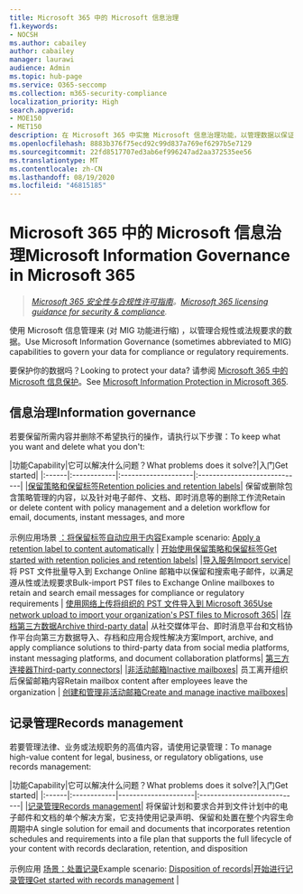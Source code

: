 ```yaml
---
title: Microsoft 365 中的 Microsoft 信息治理
f1.keywords:
- NOCSH
ms.author: cabailey
author: cabailey
manager: laurawi
audience: Admin
ms.topic: hub-page
ms.service: O365-seccomp
ms.collection: m365-security-compliance
localization_priority: High
search.appverid:
- MOE150
- MET150
description: 在 Microsoft 365 中实施 Microsoft 信息治理功能，以管理数据以保证合规性或法规要求。
ms.openlocfilehash: 8883b376f75ecd92c99d837a769ef6297b5e7129
ms.sourcegitcommit: 22fd8517707ed3ab6ef996247ad2aa372535ee56
ms.translationtype: MT
ms.contentlocale: zh-CN
ms.lasthandoff: 08/19/2020
ms.locfileid: "46815185"
---
```

# <a name="microsoft-information-governance-in-microsoft-365"></a><span data-ttu-id="bf521-103">Microsoft 365 中的 Microsoft 信息治理</span><span class="sxs-lookup"><span data-stu-id="bf521-103">Microsoft Information Governance in Microsoft 365</span></span>

><span data-ttu-id="bf521-104">*[Microsoft 365 安全性与合规性许可指南](https://aka.ms/ComplianceSD)。*</span><span class="sxs-lookup"><span data-stu-id="bf521-104">*[Microsoft 365 licensing guidance for security & compliance](https://aka.ms/ComplianceSD).*</span></span>

<span data-ttu-id="bf521-105">使用 Microsoft 信息管理来 (对 MIG 功能进行缩) ，以管理合规性或法规要求的数据。</span><span class="sxs-lookup"><span data-stu-id="bf521-105">Use Microsoft Information Governance (sometimes abbreviated to MIG) capabilities to govern your data for compliance or regulatory requirements.</span></span>

<span data-ttu-id="bf521-106">要保护你的数据吗？</span><span class="sxs-lookup"><span data-stu-id="bf521-106">Looking to protect your data?</span></span> <span data-ttu-id="bf521-107">请参阅 [Microsoft 365 中的 Microsoft 信息保护](protect-information.md)。</span><span class="sxs-lookup"><span data-stu-id="bf521-107">See [Microsoft Information Protection in Microsoft 365](protect-information.md).</span></span>

## <a name="information-governance"></a><span data-ttu-id="bf521-108">信息治理</span><span class="sxs-lookup"><span data-stu-id="bf521-108">Information governance</span></span>

<span data-ttu-id="bf521-109">若要保留所需内容并删除不希望执行的操作，请执行以下步骤：</span><span class="sxs-lookup"><span data-stu-id="bf521-109">To keep what you want and delete what you don't:</span></span>
 
|<span data-ttu-id="bf521-110">功能</span><span class="sxs-lookup"><span data-stu-id="bf521-110">Capability</span></span>|<span data-ttu-id="bf521-111">它可以解决什么问题？</span><span class="sxs-lookup"><span data-stu-id="bf521-111">What problems does it solve?</span></span>|<span data-ttu-id="bf521-112">入门</span><span class="sxs-lookup"><span data-stu-id="bf521-112">Get started</span></span>|
|:------|:------------|:--------------------|:-----------------------------|
|[<span data-ttu-id="bf521-113">保留策略和保留标签</span><span class="sxs-lookup"><span data-stu-id="bf521-113">Retention policies and retention labels</span></span>](retention.md)| <span data-ttu-id="bf521-114">保留或删除包含策略管理的内容，以及针对电子邮件、文档、即时消息等的删除工作流</span><span class="sxs-lookup"><span data-stu-id="bf521-114">Retain or delete content with policy management and a deletion workflow for email, documents, instant messages, and more</span></span> <br /><br /><span data-ttu-id="bf521-115">示例应用场景 [：将保留标签自动应用于内容](apply-retention-labels-automatically.md)</span><span class="sxs-lookup"><span data-stu-id="bf521-115">Example scenario: [Apply a retention label to content automatically](apply-retention-labels-automatically.md)</span></span> | [<span data-ttu-id="bf521-116">开始使用保留策略和保留标签</span><span class="sxs-lookup"><span data-stu-id="bf521-116">Get started with retention policies and retention labels</span></span>](get-started-with-retention.md)|
|[<span data-ttu-id="bf521-117">导入服务</span><span class="sxs-lookup"><span data-stu-id="bf521-117">Import service</span></span>](importing-pst-files-to-office-365.md)| <span data-ttu-id="bf521-118">将 PST 文件批量导入到 Exchange Online 邮箱中以保留和搜索电子邮件，以满足遵从性或法规要求</span><span class="sxs-lookup"><span data-stu-id="bf521-118">Bulk-import PST files to Exchange Online mailboxes to retain and search email messages for compliance or regulatory requirements</span></span> | [<span data-ttu-id="bf521-119">使用网络上传将组织的 PST 文件导入到 Microsoft 365</span><span class="sxs-lookup"><span data-stu-id="bf521-119">Use network upload to import your organization's PST files to Microsoft 365</span></span>](use-network-upload-to-import-pst-files.md)|
|[<span data-ttu-id="bf521-120">存档第三方数据</span><span class="sxs-lookup"><span data-stu-id="bf521-120">Archive third-party data</span></span>](archiving-third-party-data.md)| <span data-ttu-id="bf521-121">从社交媒体平台、即时消息平台和文档协作平台向第三方数据导入、存档和应用合规性解决方案</span><span class="sxs-lookup"><span data-stu-id="bf521-121">Import, archive, and apply compliance solutions to third-party data from social media platforms, instant messaging platforms, and document collaboration platforms</span></span>| [<span data-ttu-id="bf521-122">第三方连接器</span><span class="sxs-lookup"><span data-stu-id="bf521-122">Third-party connectors</span></span>](archiving-third-party-data.md#third-party-data-connectors)|
|[<span data-ttu-id="bf521-123">非活动邮箱</span><span class="sxs-lookup"><span data-stu-id="bf521-123">Inactive mailboxes</span></span>](inactive-mailboxes-in-office-365.md)| <span data-ttu-id="bf521-124">员工离开组织后保留邮箱内容</span><span class="sxs-lookup"><span data-stu-id="bf521-124">Retain mailbox content after employees leave the organization</span></span> | [<span data-ttu-id="bf521-125">创建和管理非活动邮箱</span><span class="sxs-lookup"><span data-stu-id="bf521-125">Create and manage inactive mailboxes</span></span>](create-and-manage-inactive-mailboxes.md)|

## <a name="records-management"></a><span data-ttu-id="bf521-126">记录管理</span><span class="sxs-lookup"><span data-stu-id="bf521-126">Records management</span></span>

<span data-ttu-id="bf521-127">若要管理法律、业务或法规职务的高值内容，请使用记录管理：</span><span class="sxs-lookup"><span data-stu-id="bf521-127">To manage high-value content for legal, business, or regulatory obligations, use records management:</span></span>

|<span data-ttu-id="bf521-128">功能</span><span class="sxs-lookup"><span data-stu-id="bf521-128">Capability</span></span>|<span data-ttu-id="bf521-129">它可以解决什么问题？</span><span class="sxs-lookup"><span data-stu-id="bf521-129">What problems does it solve?</span></span>|<span data-ttu-id="bf521-130">入门</span><span class="sxs-lookup"><span data-stu-id="bf521-130">Get started</span></span>|
|:------|:------------|---------------------|:----------------------------|
|[<span data-ttu-id="bf521-131">记录管理</span><span class="sxs-lookup"><span data-stu-id="bf521-131">Records management</span></span>](records-management.md)| <span data-ttu-id="bf521-132">将保留计划和要求合并到文件计划中的电子邮件和文档的单个解决方案，它支持使用记录声明、保留和处置在整个内容生命周期中</span><span class="sxs-lookup"><span data-stu-id="bf521-132">A single solution for email and documents that incorporates retention schedules and requirements into a file plan that supports the full lifecycle of your content with records declaration, retention, and disposition</span></span> <br /><br /><span data-ttu-id="bf521-133">示例应用 [场景：处置记录](disposition.md#disposition-of-records)</span><span class="sxs-lookup"><span data-stu-id="bf521-133">Example scenario: [Disposition of records](disposition.md#disposition-of-records)</span></span>|[<span data-ttu-id="bf521-134">开始进行记录管理</span><span class="sxs-lookup"><span data-stu-id="bf521-134">Get started with records management</span></span>](get-started-with-records-management.md) |

